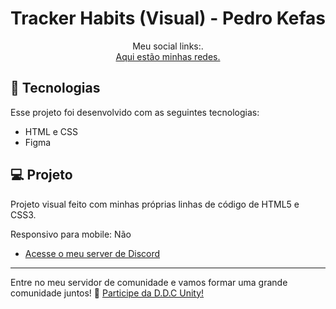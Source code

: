 <h1 align="center"> Tracker Habits (Visual) - Pedro Kefas </h1>

<p align="center">
Meu social links:. <br/>
<a href="https://pedro-kefas.github.io/social-links/">Aqui estão minhas redes.</a>
</p>


## 🚀 Tecnologias

Esse projeto foi desenvolvido com as seguintes tecnologias:

- HTML e CSS
- Figma

## 💻 Projeto

Projeto visual feito com minhas próprias linhas de código de HTML5 e CSS3.

Responsivo para mobile: Não

- [Acesse o meu server de Discord](https://discord.gg/Uk8Qgtwgqs)

---

Entre no meu servidor de comunidade e vamos formar uma grande comunidade juntos! :wave: [Participe da D.D.C Unity!](https://discord.gg/Uk8Qgtwgqs)
